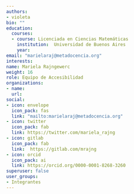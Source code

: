 ```yaml
---
authors:
- violeta
bio: ""
education:
  courses:
  - course: Licenciada en Ciencias Matemáticas
    institution:  Universidad de Buenos Aires
    year: 
email: "marielaraj@metadocencia.org"
interests:
name: Mariela Rajngewerc
weight: 16
role: Equipo de Accesibilidad
organizations:
- name: 
  url: 
social:
- icon: envelope
  icon_pack: fas
  link: "mailto:marielaraj@metadocencia.org"
- icon: twitter
  icon_pack: fab
  link: https://twitter.com/mariela_rajng
- icon: gitlab
  icon_pack: fab
  link:  https://gitlab.com/mrajng
- icon: orcid
  icon_pack: ai
  link: https://orcid.org/0000-0001-8268-3260
superuser: false
user_groups:
- Integrantes
---
```




